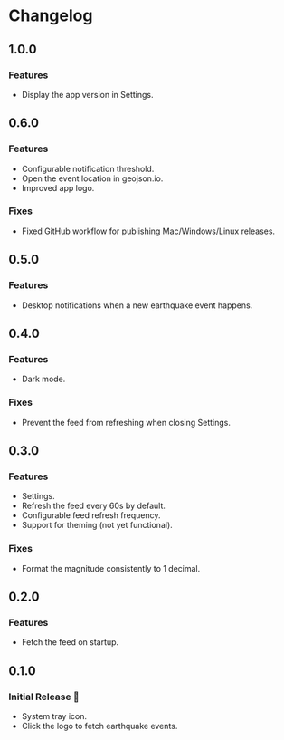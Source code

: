# Changelog

## 1.0.0
### Features
* Display the app version in Settings.

## 0.6.0
### Features
* Configurable notification threshold.
* Open the event location in geojson.io.
* Improved app logo.
### Fixes
* Fixed GitHub workflow for publishing Mac/Windows/Linux releases.

## 0.5.0
### Features
* Desktop notifications when a new earthquake event happens.

## 0.4.0
### Features
* Dark mode.
### Fixes
* Prevent the feed from refreshing when closing Settings.

## 0.3.0
### Features
* Settings.
* Refresh the feed every 60s by default.
* Configurable feed refresh frequency.
* Support for theming (not yet functional).
### Fixes
* Format the magnitude consistently to 1 decimal.

## 0.2.0
### Features
* Fetch the feed on startup.

## 0.1.0
### Initial Release 🚀
* System tray icon.
* Click the logo to fetch earthquake events.
